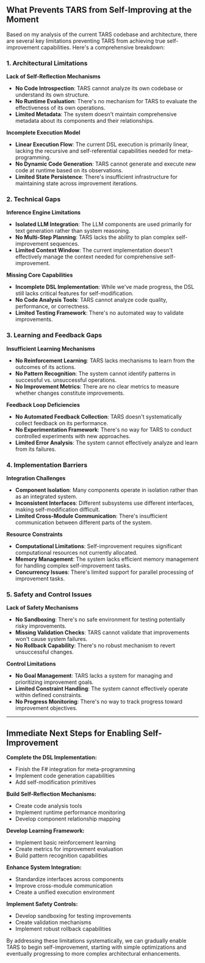 
## What Prevents TARS from Self-Improving at the Moment

Based on my analysis of the current TARS codebase and architecture, there are several key limitations preventing TARS from achieving true self-improvement capabilities. Here's a comprehensive breakdown:

### 1. Architectural Limitations

**Lack of Self-Reflection Mechanisms**
- **No Code Introspection**: TARS cannot analyze its own codebase or understand its own structure.
- **No Runtime Evaluation**: There's no mechanism for TARS to evaluate the effectiveness of its own operations.
- **Limited Metadata**: The system doesn't maintain comprehensive metadata about its components and their relationships.

**Incomplete Execution Model**
- **Linear Execution Flow**: The current DSL execution is primarily linear, lacking the recursive and self-referential capabilities needed for meta-programming.
- **No Dynamic Code Generation**: TARS cannot generate and execute new code at runtime based on its observations.
- **Limited State Persistence**: There's insufficient infrastructure for maintaining state across improvement iterations.

### 2. Technical Gaps

**Inference Engine Limitations**
- **Isolated LLM Integration**: The LLM components are used primarily for text generation rather than system reasoning.
- **No Multi-Step Planning**: TARS lacks the ability to plan complex self-improvement sequences.
- **Limited Context Window**: The current implementation doesn't effectively manage the context needed for comprehensive self-improvement.

**Missing Core Capabilities**
- **Incomplete DSL Implementation**: While we've made progress, the DSL still lacks critical features for self-modification.
- **No Code Analysis Tools**: TARS cannot analyze code quality, performance, or correctness.
- **Limited Testing Framework**: There's no automated way to validate improvements.

### 3. Learning and Feedback Gaps

**Insufficient Learning Mechanisms**
- **No Reinforcement Learning**: TARS lacks mechanisms to learn from the outcomes of its actions.
- **No Pattern Recognition**: The system cannot identify patterns in successful vs. unsuccessful operations.
- **No Improvement Metrics**: There are no clear metrics to measure whether changes constitute improvements.

**Feedback Loop Deficiencies**
- **No Automated Feedback Collection**: TARS doesn't systematically collect feedback on its performance.
- **No Experimentation Framework**: There's no way for TARS to conduct controlled experiments with new approaches.
- **Limited Error Analysis**: The system cannot effectively analyze and learn from its failures.

### 4. Implementation Barriers

**Integration Challenges**
- **Component Isolation**: Many components operate in isolation rather than as an integrated system.
- **Inconsistent Interfaces**: Different subsystems use different interfaces, making self-modification difficult.
- **Limited Cross-Module Communication**: There's insufficient communication between different parts of the system.

**Resource Constraints**
- **Computational Limitations**: Self-improvement requires significant computational resources not currently allocated.
- **Memory Management**: The system lacks efficient memory management for handling complex self-improvement tasks.
- **Concurrency Issues**: There's limited support for parallel processing of improvement tasks.

### 5. Safety and Control Issues

**Lack of Safety Mechanisms**
- **No Sandboxing**: There's no safe environment for testing potentially risky improvements.
- **Missing Validation Checks**: TARS cannot validate that improvements won't cause system failures.
- **No Rollback Capability**: There's no robust mechanism to revert unsuccessful changes.

**Control Limitations**
- **No Goal Management**: TARS lacks a system for managing and prioritizing improvement goals.
- **Limited Constraint Handling**: The system cannot effectively operate within defined constraints.
- **No Progress Monitoring**: There's no way to track progress toward improvement objectives.

---

## Immediate Next Steps for Enabling Self-Improvement

**Complete the DSL Implementation:**
- Finish the F# integration for meta-programming
- Implement code generation capabilities
- Add self-modification primitives

**Build Self-Reflection Mechanisms:**
- Create code analysis tools
- Implement runtime performance monitoring
- Develop component relationship mapping

**Develop Learning Framework:**
- Implement basic reinforcement learning
- Create metrics for improvement evaluation
- Build pattern recognition capabilities

**Enhance System Integration:**
- Standardize interfaces across components
- Improve cross-module communication
- Create a unified execution environment

**Implement Safety Controls:**
- Develop sandboxing for testing improvements
- Create validation mechanisms
- Implement robust rollback capabilities

By addressing these limitations systematically, we can gradually enable TARS to begin self-improvement, starting with simple optimizations and eventually progressing to more complex architectural enhancements.
